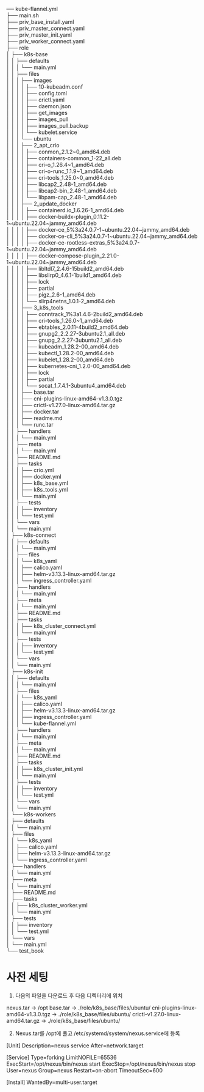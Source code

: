 ── kube-flannel.yml  
├── main.sh  
├── priv_base_install.yaml  
├── priv_master_connect.yaml  
├── priv_master_init.yaml  
├── priv_worker_connect.yaml  
├── role  
│   ├── k8s-base  
│   │   ├── defaults  
│   │   │   └── main.yml  
│   │   ├── files  
│   │   │   ├── images  
│   │   │   │   ├── 10-kubeadm.conf  
│   │   │   │   ├── config.toml  
│   │   │   │   ├── crictl.yaml  
│   │   │   │   ├── daemon.json  
│   │   │   │   ├── get_images  
│   │   │   │   ├── images_pull  
│   │   │   │   ├── images_pull.backup  
│   │   │   │   └── kubelet.service  
│   │   │   └── ubuntu  
│   │   │       ├── 2_apt_crio  
│   │   │       │   ├── conmon_2.1.2~0_amd64.deb  
│   │   │       │   ├── containers-common_1-22_all.deb  
│   │   │       │   ├── cri-o_1.26.4~1_amd64.deb  
│   │   │       │   ├── cri-o-runc_1.1.9~1_amd64.deb  
│   │   │       │   ├── cri-tools_1.25.0~0_amd64.deb  
│   │   │       │   ├── libcap2_2.48-1_amd64.deb  
│   │   │       │   ├── libcap2-bin_2.48-1_amd64.deb  
│   │   │       │   └── libpam-cap_2.48-1_amd64.deb  
│   │   │       ├── 2_update_docker  
│   │   │       │   ├── containerd.io_1.6.26-1_amd64.deb  
│   │   │       │   ├── docker-buildx-plugin_0.11.2-1~ubuntu.22.04~jammy_amd64.deb  
│   │   │       │   ├── docker-ce_5%3a24.0.7-1~ubuntu.22.04~jammy_amd64.deb  
│   │   │       │   ├── docker-ce-cli_5%3a24.0.7-1~ubuntu.22.04~jammy_amd64.deb  
│   │   │       │   ├── docker-ce-rootless-extras_5%3a24.0.7-1~ubuntu.22.04~jammy_amd64.deb  
│   │   │       │   ├── docker-compose-plugin_2.21.0-1~ubuntu.22.04~jammy_amd64.deb  
│   │   │       │   ├── libltdl7_2.4.6-15build2_amd64.deb  
│   │   │       │   ├── libslirp0_4.6.1-1build1_amd64.deb  
│   │   │       │   ├── lock  
│   │   │       │   ├── partial  
│   │   │       │   ├── pigz_2.6-1_amd64.deb  
│   │   │       │   └── slirp4netns_1.0.1-2_amd64.deb  
│   │   │       ├── 3_k8s_tools  
│   │   │       │   ├── conntrack_1%3a1.4.6-2build2_amd64.deb  
│   │   │       │   ├── cri-tools_1.26.0~1_amd64.deb  
│   │   │       │   ├── ebtables_2.0.11-4build2_amd64.deb  
│   │   │       │   ├── gnupg2_2.2.27-3ubuntu2.1_all.deb  
│   │   │       │   ├── gnupg_2.2.27-3ubuntu2.1_all.deb  
│   │   │       │   ├── kubeadm_1.28.2-00_amd64.deb  
│   │   │       │   ├── kubectl_1.28.2-00_amd64.deb  
│   │   │       │   ├── kubelet_1.28.2-00_amd64.deb  
│   │   │       │   ├── kubernetes-cni_1.2.0-00_amd64.deb  
│   │   │       │   ├── lock  
│   │   │       │   ├── partial  
│   │   │       │   └── socat_1.7.4.1-3ubuntu4_amd64.deb  
│   │   │       ├── base.tar  
│   │   │       ├── cni-plugins-linux-amd64-v1.3.0.tgz  
│   │   │       ├── crictl-v1.27.0-linux-amd64.tar.gz  
│   │   │       ├── docker.tar  
│   │   │       ├── readme.md  
│   │   │       └── runc.tar  
│   │   ├── handlers  
│   │   │   └── main.yml  
│   │   ├── meta  
│   │   │   └── main.yml  
│   │   ├── README.md  
│   │   ├── tasks  
│   │   │   ├── crio.yml  
│   │   │   ├── docker.yml  
│   │   │   ├── k8s_base.yml  
│   │   │   ├── k8s_tools.yml  
│   │   │   └── main.yml  
│   │   ├── tests  
│   │   │   ├── inventory  
│   │   │   └── test.yml  
│   │   └── vars  
│   │       └── main.yml  
│   ├── k8s-connect  
│   │   ├── defaults  
│   │   │   └── main.yml  
│   │   ├── files  
│   │   │   └── k8s_yaml  
│   │   │       ├── calico.yaml  
│   │   │       ├── helm-v3.13.3-linux-amd64.tar.gz  
│   │   │       └── ingress_controller.yaml  
│   │   ├── handlers  
│   │   │   └── main.yml  
│   │   ├── meta  
│   │   │   └── main.yml  
│   │   ├── README.md  
│   │   ├── tasks  
│   │   │   ├── k8s_cluster_connect.yml  
│   │   │   └── main.yml  
│   │   ├── tests  
│   │   │   ├── inventory  
│   │   │   └── test.yml  
│   │   └── vars  
│   │       └── main.yml  
│   ├── k8s-init  
│   │   ├── defaults  
│   │   │   └── main.yml  
│   │   ├── files  
│   │   │   └── k8s_yaml  
│   │   │       ├── calico.yaml  
│   │   │       ├── helm-v3.13.3-linux-amd64.tar.gz  
│   │   │       ├── ingress_controller.yaml  
│   │   │       └── kube-flannel.yml  
│   │   ├── handlers  
│   │   │   └── main.yml  
│   │   ├── meta  
│   │   │   └── main.yml  
│   │   ├── README.md  
│   │   ├── tasks  
│   │   │   ├── k8s_cluster_init.yml  
│   │   │   └── main.yml  
│   │   ├── tests  
│   │   │   ├── inventory  
│   │   │   └── test.yml  
│   │   └── vars  
│   │       └── main.yml  
│   └── k8s-workers  
│       ├── defaults  
│       │   └── main.yml  
│       ├── files  
│       │   └── k8s_yaml  
│       │       ├── calico.yaml  
│       │       ├── helm-v3.13.3-linux-amd64.tar.gz  
│       │       └── ingress_controller.yaml  
│       ├── handlers  
│       │   └── main.yml  
│       ├── meta  
│       │   └── main.yml  
│       ├── README.md  
│       ├── tasks  
│       │   ├── k8s_cluster_worker.yml  
│       │   └── main.yml  
│       ├── tests  
│       │   ├── inventory  
│       │   └── test.yml  
│       └── vars  
│           └── main.yml  
└── test_book  


# 사전 세팅

1. 다음의 파일을 다운로드 후 다음 디렉터리에 위치

nexus.tar -> /opt
base.tar -> ./role/k8s_base/files/ubuntu/
cni-plugins-linux-amd64-v1.3.0.tgz -> ./role/k8s_base/files/ubuntu/
crictl-v1.27.0-linux-amd64.tar.gz -> ./role/k8s_base/files/ubuntu/

2. Nexus.tar를 /opt에 풀고 /etc/systemd/system/nexus.service에 등록

[Unit]
Description=nexus service
After=network.target

[Service]
Type=forking
LimitNOFILE=65536
ExecStart=/opt/nexus/bin/nexus start
ExecStop=/opt/nexus/bin/nexus stop
User=nexus
Group=nexus
Restart=on-abort
TimeoutSec=600

[Install]
WantedBy=multi-user.target
